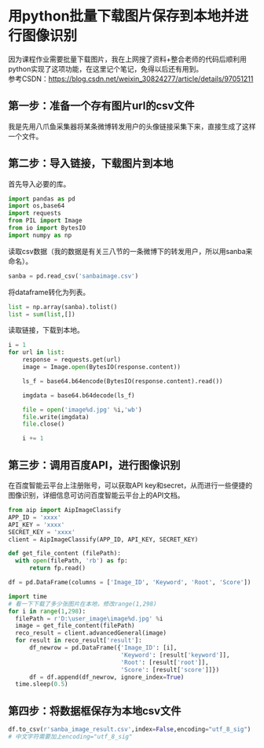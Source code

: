 # 用python批量下载图片保存到本地并进行图像识别
因为课程作业需要批量下载图片，我在上网搜了资料+整合老师的代码后顺利用python实现了这项功能，在这里记个笔记，免得以后还有用到。  
参考CSDN：https://blog.csdn.net/weixin_30824277/article/details/97051211

## 第一步：准备一个存有图片url的csv文件
我是先用八爪鱼采集器将某条微博转发用户的头像链接采集下来，直接生成了这样一个文件。

## 第二步：导入链接，下载图片到本地
首先导入必要的库。
```py
import pandas as pd
import os,base64
import requests
from PIL import Image
from io import BytesIO
import numpy as np
```
读取csv数据（我的数据是有关三八节的一条微博下的转发用户，所以用sanba来命名）。
```py
sanba = pd.read_csv('sanbaimage.csv')
```
将dataframe转化为列表。
```py
list = np.array(sanba).tolist()
list = sum(list,[])
```
读取链接，下载到本地。
```py
i = 1
for url in list:
    response = requests.get(url)
    image = Image.open(BytesIO(response.content))

    ls_f = base64.b64encode(BytesIO(response.content).read())

    imgdata = base64.b64decode(ls_f)

    file = open('image%d.jpg' %i,'wb')
    file.write(imgdata)
    file.close()

    i += 1
  ```

  ## 第三步：调用百度API，进行图像识别
  在百度智能云平台上注册账号，可以获取API key和secret，从而进行一些便捷的图像识别，详细信息可访问百度智能云平台上的API文档。
  ```python
  from aip import AipImageClassify
  APP_ID = 'xxxx'
  API_KEY = 'xxxx'
  SECRET_KEY = 'xxxx'
  client = AipImageClassify(APP_ID, API_KEY, SECRET_KEY)

  def get_file_content (filePath):
    with open(filePath, 'rb') as fp:
        return fp.read()

  df = pd.DataFrame(columns = ['Image_ID', 'Keyword', 'Root', 'Score'])

  import time
  # 看一下下载了多少张图片在本地，修改range(1,298)
  for i in range(1,298):
    filePath = r'D:\user_image\image%d.jpg' %i
    image = get_file_content(filePath)
    reco_result = client.advancedGeneral(image)
    for result in reco_result['result']:
        df_newrow = pd.DataFrame({'Image_ID': [i],
                                  'Keyword': [result['keyword']],
                                  'Root': [result['root']],
                                  'Score': [result['score']]})
        df = df.append(df_newrow, ignore_index=True)
    time.sleep(0.5)
  ```

  ## 第四步：将数据框保存为本地csv文件
  ```python
df.to_csv(r'sanba_image_result.csv',index=False,encoding="utf_8_sig")
# 中文字符需要加上encoding="utf_8_sig"
  ```
